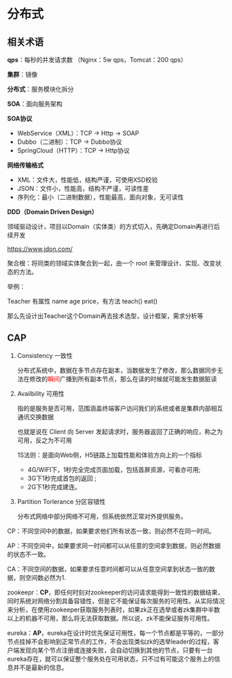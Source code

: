 # 分布式

## 相关术语

**qps**：每秒的并发请求数 （Nginx：5w qps，Tomcat：200 qps）

**集群**：镜像

**分布式**：服务模块化拆分

**SOA**：面向服务架构

**SOA协议**

- WebService（XML）：TCP -> Http -> SOAP 
- Dubbo（二进制）：TCP -> Dubbo协议
- SpringCloud（HTTP）：TCP -> Http协议

**网络传输格式**

- XML：文件大，性能低，结构严谨，可使用XSD校验
- JSON：文件小，性能高，结构不严谨，可读性差
- 序列化：最小（二进制数据），性能最高，面向对象，无可读性

**DDD（Domain Driven Design）**

领域驱动设计，项目以Domain（实体类）的方式切入，先确定Domain再进行后续开发

https://www.jdon.com/

聚合根：将同类的领域实体聚合到一起，由一个 root 来管理设计、实现、改变状态的方法。

举例：

Teacher 有属性 name age price，有方法 teach() eat()

那么先设计出Teacher这个Domain再去技术选型，设计框架，需求分析等

## CAP

1. Consistency 一致性

   分布式系统中，数据在多节点存在副本，当数据发生了修改，那么数据同步无法在修改的<font color=red>瞬间</font>广播到所有副本节点，那么在读的时候就可能发生数据脏读

2. Availbility 可用性

   指的是服务是否可用，范围涵盖终端客户访问我们的系统或者是集群内部相互通讯交换数据

   也就是说在 Client 向 Server 发起请求时，服务器返回了正确的响应，称之为可用，反之为不可用

   1S法则：是面向Web侧，H5链路上加载性能和体验方向上的一个指标

   - 4G/WIFI下，1秒完全完成页面加载，包括首屏资源，可看亦可用;
   - 3G下1秒完成首包的返回 ;
   - 2G下1秒完成建连。

3. Partition Torlerance 分区容错性

   分布式网络中部分网络不可用，但系统依然正常对外提供服务。

CP：不同空间中的数据，如果要求他们所有状态一致，则必然不在同一时间。

AP：不同空间中，如果要求同一时间都可以从任意的空间拿到数据，则必然数据的状态不一致。

CA：不同空间的数据，如果要求任意时间都可以从任意空间拿到状态一致的数据，则空间数必然为1.

zookeepr：**CP**，即任何时刻对zookeeper的访问请求能得到一致性的数据结果，同时系统对网络分割具备容错性，但是它不能保证每次服务的可用性。从实际情况来分析，在使用zookeeper获取服务列表时，如果zk正在选举或者zk集群中半数以上的机器不可用，那么将无法获取数据。所以说，zk不能保证服务可用性。

eureka：**AP**，eureka在设计时优先保证可用性，每一个节点都是平等的，一部分节点挂掉不会影响到正常节点的工作，不会出现类似zk的选举leader的过程，客户端发现向某个节点注册或连接失败，会自动切换到其他的节点，只要有一台eureka存在，就可以保证整个服务处在可用状态，只不过有可能这个服务上的信息并不是最新的信息。
